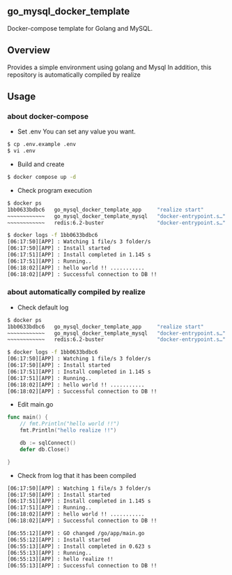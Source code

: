 ## go_mysql_docker_template
Docker-compose template for Golang and MySQL.
## Overview
Provides a simple environment using golang and Mysql
In addition, this repository is automatically compiled by realize
## Usage
### about docker-compose
* Set .env
You can set any value you want.

``` bash 
$ cp .env.example .env
$ vi .env
```

* Build and create

``` bash 
$ docker compose up -d
```

* Check program execution

``` bash 
$ docker ps
1bb0633bdbc6   go_mysql_docker_template_app     "realize start"          18 minutes ago   Up 10 minutes   0.0.0.0:8000->8000/tcp              app
~~~~~~~~~~~~   go_mysql_docker_template_mysql   "docker-entrypoint.s…"   18 minutes ago   Up 10 minutes   0.0.0.0:3306->3306/tcp, 33060/tcp   mysql
~~~~~~~~~~~~   redis:6.2-buster                 "docker-entrypoint.s…"   18 minutes ago   Up 10 minutes   0.0.0.0:6379->6379/tcp              redis

$ docker logs -f 1bb0633bdbc6
[06:17:50][APP] : Watching 1 file/s 3 folder/s
[06:17:50][APP] : Install started
[06:17:51][APP] : Install completed in 1.145 s
[06:17:51][APP] : Running..
[06:18:02][APP] : hello world !! ...........
[06:18:02][APP] : Successful connection to DB !!
```

### about automatically compiled by realize

* Check default log

``` bash 
$ docker ps
1bb0633bdbc6   go_mysql_docker_template_app     "realize start"          18 minutes ago   Up 10 minutes   0.0.0.0:8000->8000/tcp              app
~~~~~~~~~~~~   go_mysql_docker_template_mysql   "docker-entrypoint.s…"   18 minutes ago   Up 10 minutes   0.0.0.0:3306->3306/tcp, 33060/tcp   mysql
~~~~~~~~~~~~   redis:6.2-buster                 "docker-entrypoint.s…"   18 minutes ago   Up 10 minutes   0.0.0.0:6379->6379/tcp              redis

$ docker logs -f 1bb0633bdbc6
[06:17:50][APP] : Watching 1 file/s 3 folder/s
[06:17:50][APP] : Install started
[06:17:51][APP] : Install completed in 1.145 s
[06:17:51][APP] : Running..
[06:18:02][APP] : hello world !! ...........
[06:18:02][APP] : Successful connection to DB !!
```

* Edit main.go

``` go
func main() {
	// fmt.Println("hello world !!")
    fmt.Println("hello realize !!")

	db := sqlConnect()
	defer db.Close()

}
```

* Check from log that it has been compiled

``` bash 
[06:17:50][APP] : Watching 1 file/s 3 folder/s
[06:17:50][APP] : Install started
[06:17:51][APP] : Install completed in 1.145 s
[06:17:51][APP] : Running..
[06:18:02][APP] : hello world !! ...........
[06:18:02][APP] : Successful connection to DB !!

[06:55:12][APP] : GO changed /go/app/main.go
[06:55:12][APP] : Install started
[06:55:13][APP] : Install completed in 0.623 s
[06:55:13][APP] : Running..
[06:55:13][APP] : hello realize !!
[06:55:13][APP] : Successful connection to DB !! 
```
